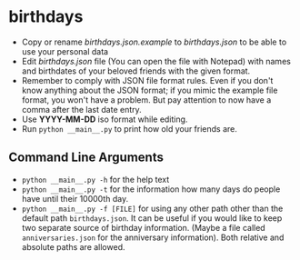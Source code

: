 # birthdays
- Copy or rename _birthdays.json.example_ to _birthdays.json_ to be able to use your personal data
- Edit _birthdays.json_ file (You can open the file with Notepad) with names and birthdates of your beloved friends with the given format.
- Remember to comply with JSON file format rules. Even if you don't know anything about the JSON format; if you mimic the example file format, you won't have a problem. But pay attention to now have a comma after the last date entry.
- Use **YYYY-MM-DD** iso format while editing. 
- Run `python __main__.py` to print how old your friends are.

## Command Line Arguments
- `python __main__.py -h` for the help text
- `python __main__.py -t` for the information how many days do people have until their 10000th day. 
- `python __main__.py -f [FILE]` for using any other path other than the default path `birthdays.json`. It can be useful if you would like to keep two separate source of birthday information. (Maybe a file called `anniversaries.json` for the anniversary information). Both relative and absolute paths are allowed.
 
